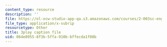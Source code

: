 ```yaml
---
content_type: resource
description: ''
file: https://ol-ocw-studio-app-qa.s3.amazonaws.com/courses/2-003sc-engineering-dynamics-fall-2011/064e89558f3b5ffa910bbffecda1f08b_QYP-oC1kP_s.vtt
file_type: application/x-subrip
resourcetype: Other
title: 3play caption file
uid: 064e8955-8f3b-5ffa-910b-bffecda1f08b
---
```

